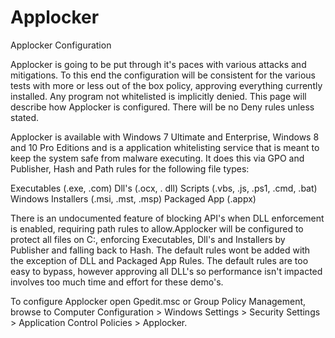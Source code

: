 # Applocker

Applocker Configuration

Applocker is going to be put through it's paces with various attacks and mitigations. To this end the configuration will be consistent for the various tests with more or less out of the box policy, approving everything currently installed. Any program not whitelisted is implicitly denied. This page will describe how Applocker is configured. There will be no Deny rules unless stated.

Applocker is available with Windows 7 Ultimate and Enterprise, Windows 8 and 10 Pro Editions and is a application whitelisting service that is meant to keep the system safe from malware executing. It does this via GPO and Publisher, Hash and Path rules for the following file types:


Executables (.exe, .com)
Dll's (.ocx, . dll)
Scripts (.vbs, .js, .ps1, .cmd, .bat)
Windows Installers (.msi, .mst, .msp)
Packaged App (.appx)


There is an undocumented feature of blocking API's when DLL enforcement is enabled, requiring path rules to allow.Applocker will be configured to protect all files on C:\, enforcing Executables, Dll's and Installers by Publisher and falling back to Hash. The default rules wont be added with the exception of DLL and Packaged App Rules. The default rules are too easy to bypass, however approving all DLL's so performance isn't impacted involves too much time and effort for these demo's.

To configure Applocker open Gpedit.msc or Group Policy Management, browse to Computer Configuration > Windows Settings > Security Settings > Application Control Policies > Applocker.
